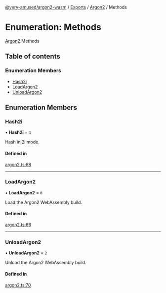 [@very-amused/argon2-wasm](../README.md) / [Exports](../modules.md) / [Argon2](../modules/Argon2.md) / Methods

# Enumeration: Methods

[Argon2](../modules/Argon2.md).Methods

## Table of contents

### Enumeration Members

- [Hash2i](Argon2.Methods.md#hash2i)
- [LoadArgon2](Argon2.Methods.md#loadargon2)
- [UnloadArgon2](Argon2.Methods.md#unloadargon2)

## Enumeration Members

### Hash2i

• **Hash2i** = ``1``

Hash in 2i mode.

#### Defined in

[argon2.ts:68](https://github.com/very-amused/argon2-wasm/blob/ca49ae2/src/argon2.ts#L68)

___

### LoadArgon2

• **LoadArgon2** = ``0``

Load the Argon2 WebAssembly build.

#### Defined in

[argon2.ts:66](https://github.com/very-amused/argon2-wasm/blob/ca49ae2/src/argon2.ts#L66)

___

### UnloadArgon2

• **UnloadArgon2** = ``2``

Unload the Argon2 WebAssembly build.

#### Defined in

[argon2.ts:70](https://github.com/very-amused/argon2-wasm/blob/ca49ae2/src/argon2.ts#L70)
